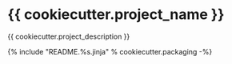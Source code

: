 # {{ cookiecutter.project_name }}

{{ cookiecutter.project_description }}

{% include "README.%s.jinja" % cookiecutter.packaging -%}
